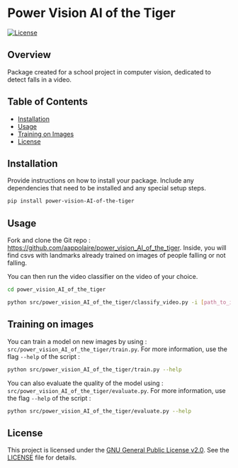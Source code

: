 # Power Vision AI of the Tiger

[![License](https://img.shields.io/badge/license-GNU%20GPLv2-blue.svg)](LICENSE)

## Overview

Package created for a school project in computer vision, dedicated to detect falls in a video.

## Table of Contents

- [Installation](#installation)
- [Usage](#usage)
- [Training on Images](#training-on-images)
- [License](#license)

## Installation

Provide instructions on how to install your package. Include any dependencies that need to be installed and any special setup steps.

```bash
pip install power-vision-AI-of-the-tiger
```
## Usage

Fork and clone the Git repo : https://github.com/aappolaire/power_vision_AI_of_the_tiger. 
Inside, you will find csvs with landmarks already trained on images of people falling or not falling. 

You can then run the video classifier on the video of your choice.

```bash
cd power_vision_AI_of_the_tiger

python src/power_vision_AI_of_the_tiger/classify_video.py -i [path_to_input_video] -o [path_to_output_video] --path_csv_out ./results/csv_out --display
```

## Training on images

You can train a model on new images by using : ``src/power_vision_AI_of_the_tiger/train.py``.
For more information, use the flag ``--help`` of the script : 

```bash
python src/power_vision_AI_of_the_tiger/train.py --help
```

You can also evaluate the quality of the model using : ``src/power_vision_AI_of_the_tiger/evaluate.py``.
For more information, use the flag ``--help`` of the script : 

```bash
python src/power_vision_AI_of_the_tiger/evaluate.py --help
```

## License

This project is licensed under the [GNU General Public License v2.0](LICENSE). See the [LICENSE](LICENSE) file for details.
